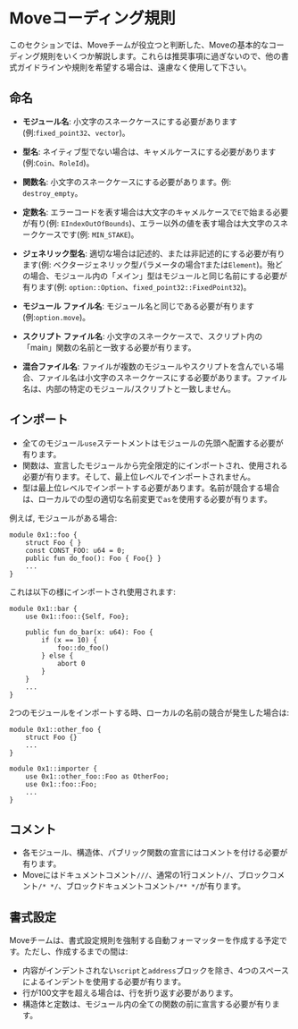 # Moveコーディング規則

このセクションでは、Moveチームが役立つと判断した、Moveの基本的なコーディング規則をいくつか解説します。これらは推奨事項に過ぎないので、他の書式ガイドラインや規則を希望する場合は、遠慮なく使用して下さい。

## 命名

- **モジュール名**: 小文字のスネークケースにする必要があります (例:`fixed_point32`、`vector`)。
- **型名**: ネイティブ型でない場合は、キャメルケースにする必要があります(例:`Coin`、`RoleId`)。
- **関数名**: 小文字のスネークケースにする必要があります。例: `destroy_empty`。
- **定数名**: エラーコードを表す場合は大文字のキャメルケースで`E`で始まる必要が有り(例: `EIndexOutOfBounds`)、エラー以外の値を表す場合は大文字のスネークケースです(例: `MIN_STAKE`)。

- **ジェネリック型名**: 適切な場合は記述的、または非記述的にする必要が有ります(例: ベクタージェネリック型パラメータの場合`T`または`Element`)。殆どの場合、モジュール内の「メイン」型はモジュールと同じ名前にする必要が有ります(例: `option::Option`、`fixed_point32::FixedPoint32`)。
- **モジュール ファイル名**: モジュール名と同じである必要が有ります(例:`option.move`)。
- **スクリプト ファイル名**: 小文字のスネークケースで、スクリプト内の「main」関数の名前と一致する必要が有ります。
- **混合ファイル名**: ファイルが複数のモジュールやスクリプトを含んでいる場合、ファイル名は小文字のスネークケースにする必要があります。ファイル名は、内部の特定のモジュール/スクリプトと一致しません。

## インポート

- 全てのモジュール`use`ステートメントはモジュールの先頭へ配置する必要が有ります。
- 関数は、宣言したモジュールから完全限定的にインポ​​ートされ、使用される必要が有ります。そして、最上位レベルでインポートされません。
- 型は最上位レベルでインポートする必要があります。名前が競合する場合は、ローカルでの型の適切な名前変更で`as`を使用する必要が有ります。

例えば, モジュールがある場合:

```move
module 0x1::foo {
    struct Foo { }
    const CONST_FOO: u64 = 0;
    public fun do_foo(): Foo { Foo{} }
    ...
}
```

これは以下の様にインポートされ使用されます:

```move
module 0x1::bar {
    use 0x1::foo::{Self, Foo};

    public fun do_bar(x: u64): Foo {
        if (x == 10) {
            foo::do_foo()
        } else {
            abort 0
        }
    }
    ...
}
```

2つのモジュールをインポートする時、ローカルの名前の競合が発生した場合は:

```move
module 0x1::other_foo {
    struct Foo {}
    ...
}

module 0x1::importer {
    use 0x1::other_foo::Foo as OtherFoo;
    use 0x1::foo::Foo;
    ...
}
```

## コメント

- 各モジュール、構造体、パブリック関数の宣言にはコメントを付ける必要が有ります。
- Moveにはドキュメントコメント`///`、通常の1行コメント`//`、ブロックコメント`/* */`、ブロックドキュメントコメント`/** */`が有ります。

## 書式設定

Moveチームは、書式設定規則を強制する自動フォーマッターを作成する予定です。ただし、作成するまでの間は:

- 内容がインデントされない`script`と`address`ブロックを除き、4つのスペースによるインデントを使用する必要が有ります。
- 行が100文字を超える場合は、行を折り返す必要があります。
- 構造体と定数は、モジュール内の全ての関数の前に宣言する必要が有ります。
